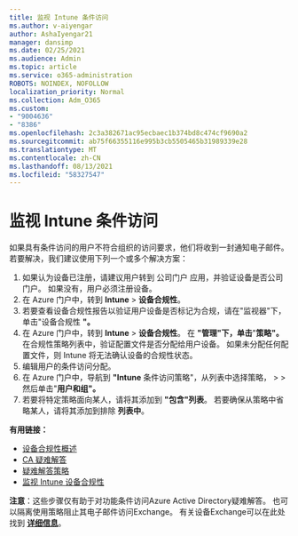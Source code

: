 ```yaml
---
title: 监视 Intune 条件访问
ms.author: v-aiyengar
author: AshaIyengar21
manager: dansimp
ms.date: 02/25/2021
ms.audience: Admin
ms.topic: article
ms.service: o365-administration
ROBOTS: NOINDEX, NOFOLLOW
localization_priority: Normal
ms.collection: Adm_O365
ms.custom:
- "9004636"
- "8386"
ms.openlocfilehash: 2c3a382671ac95ecbaec1b374bd8c474cf9690a2
ms.sourcegitcommit: ab75f66355116e995b3cb5505465b31989339e28
ms.translationtype: MT
ms.contentlocale: zh-CN
ms.lasthandoff: 08/13/2021
ms.locfileid: "58327547"
---
```

# <a name="monitor-intune-conditional-access"></a>监视 Intune 条件访问

如果具有条件访问的用户不符合组织的访问要求，他们将收到一封通知电子邮件。 若要解决，我们建议使用下列一个或多个解决方案：

1. 如果认为设备已注册，请建议用户转到 公司门户 应用，并验证设备是否公司门户。 如果没有，用户必须注册设备。
1. 在 Azure 门户中，转到 **Intune**  >  **设备合规性**。 
1. 若要查看设备合规性报告以验证用户设备是否标记为合规，请在"监视器"下，单击"设备合规性 **"。**
1. 在 Azure 门户中，转到 **Intune**  >  **设备合规性**。 在 **"管理"下，单击**"**策略"。** 在合规性策略列表中，验证配置文件是否分配给用户设备。 如果未分配任何配置文件，则 Intune 将无法确认设备的合规性状态。
1. 编辑用户的条件访问分配。
1. 在 Azure 门户中，导航到 **"Intune** 条件访问策略"，从列表中选择策略，  >    >  然后单击"**用户和组"。**
1. 若要将特定策略面向某人，请将其添加到 **"包含"列表**。 若要确保从策略中省略某人，请将其添加到排除 **列表中**。

**有用链接：**

- [设备合规性概述](https://docs.microsoft.com/intune/device-compliance-get-started)
- [CA 疑难解答](https://docs.microsoft.com/intune/troubleshoot-conditional-access)
- [疑难解答策略](https://docs.microsoft.com/intune/troubleshoot-policies-in-microsoft-intune)
- [监视 Intune 设备合规性](https://docs.microsoft.com/intune/compliance-policy-monitor)

**注意**：这些步骤仅有助于对功能条件访问Azure Active Directory疑难解答。 也可以隔离使用策略阻止其电子邮件访问Exchange。 有关设备Exchange可以在此处找到 [**详细信息**](https://docs.microsoft.com/previous-versions/office/exchange-server-2010/ff959225(v=exchg.141))。
